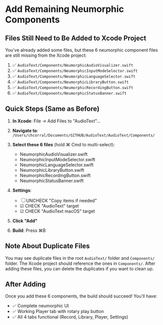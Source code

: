 # Add Remaining Neumorphic Components

## Files Still Need to Be Added to Xcode Project

You've already added some files, but these 6 neumorphic component files are still missing from the Xcode project:

1. ✅ `AudioText/Components/NeumorphicAudioVisualizer.swift`
2. ✅ `AudioText/Components/NeumorphicInputModeSelector.swift`
3. ✅ `AudioText/Components/NeumorphicLanguageSelector.swift`
4. ✅ `AudioText/Components/NeumorphicLibraryButton.swift`
5. ✅ `AudioText/Components/NeumorphicRecordingButton.swift`
6. ✅ `AudioText/Components/NeumorphicStatusBanner.swift`

## Quick Steps (Same as Before)

1. **In Xcode**: File → Add Files to "AudioText"...

2. **Navigate to**: `/Users/chcorral/Documents/GITHUB/AudioText/AudioText/Components/`

3. **Select these 6 files** (hold ⌘ Cmd to multi-select):
   - NeumorphicAudioVisualizer.swift
   - NeumorphicInputModeSelector.swift
   - NeumorphicLanguageSelector.swift
   - NeumorphicLibraryButton.swift
   - NeumorphicRecordingButton.swift
   - NeumorphicStatusBanner.swift

4. **Settings**:
   - ☐ UNCHECK "Copy items if needed"
   - ☑ CHECK "AudioText" target
   - ☑ CHECK "AudioText macOS" target

5. **Click "Add"**

6. **Build**: Press ⌘B

## Note About Duplicate Files

You may see duplicate files in the root `AudioText/` folder and `Components/` folder. The Xcode project should reference the ones in `Components/`. After adding these files, you can delete the duplicates if you want to clean up.

## After Adding

Once you add these 6 components, the build should succeed! You'll have:
- ✅ Complete neumorphic UI
- ✅ Working Player tab with rotary play button
- ✅ All 4 tabs functional (Record, Library, Player, Settings)
